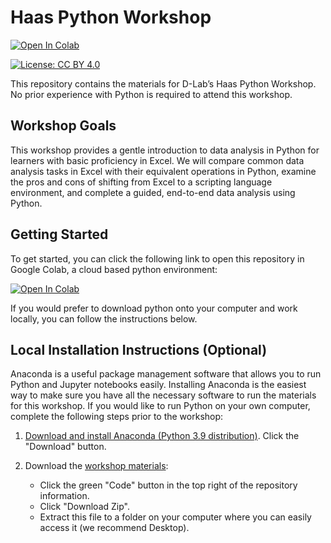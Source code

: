 # Haas Python Workshop

<a target="_blank" href="https://colab.research.google.com/github/dlab-berkeley/HAAS-Python-Workshop">
  <img src="https://colab.research.google.com/assets/colab-badge.svg" alt="Open In Colab"/>
</a>

[![License: CC BY 4.0](https://img.shields.io/badge/License-CC_BY_4.0-lightgrey.svg)](https://creativecommons.org/licenses/by/4.0/)

This repository contains the materials for D-Lab’s Haas Python Workshop. No prior experience with Python is required to attend this workshop.

## Workshop Goals

This workshop provides a gentle introduction to data analysis in Python for learners with basic proficiency in Excel. We will compare common data analysis tasks in Excel with their equivalent operations in Python, examine the pros and cons of shifting from Excel to a scripting language environment, and complete a guided, end-to-end data analysis using Python.

## Getting Started
To get started, you can click the following link to open this repository in Google Colab, a cloud based python environment:  

<a target="_blank" href="https://colab.research.google.com/github/dlab-berkeley/HAAS-Python-Workshop">
  <img src="https://colab.research.google.com/assets/colab-badge.svg" alt="Open In Colab"/>
</a>  

If you would prefer to download python onto your computer and work locally, you can follow the instructions below.

## Local Installation Instructions (Optional)

Anaconda is a useful package management software that allows you to run Python
and Jupyter notebooks easily. Installing Anaconda is the easiest way to make
sure you have all the necessary software to run the materials for this workshop.
If you would like to run Python on your own computer, complete the following
steps prior to the workshop:

1. [Download and install Anaconda (Python 3.9
   distribution)](https://www.anaconda.com/products/individual). Click the
   "Download" button.

2. Download the [workshop
   materials](https://github.com/dlab-berkeley/HAAS-Python-Workshop):

   -   Click the green "Code" button in the top right of the repository
        information.
   -   Click "Download Zip".
   -   Extract this file to a folder on your computer where you can easily
        access it (we recommend Desktop).
